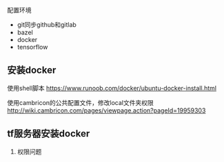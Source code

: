 配置环境
- git同步github和gitlab
- bazel
- docker
- tensorflow

## 安装docker

使用shell脚本
https://www.runoob.com/docker/ubuntu-docker-install.html

使用cambricon的公共配置文件，修改local文件夹权限
http://wiki.cambricon.com/pages/viewpage.action?pageId=19959303


## tf服务器安装docker

1. 权限问题

